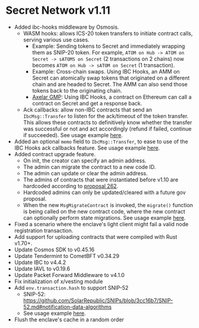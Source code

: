 # Secret Network v1.11

* Added ibc-hooks middleware by Osmosis.
  * WASM hooks: allows ICS-20 token transfers to initiate contract calls, serving various use cases.
    * Example: Sending tokens to Secret and immediately wrapping them as SNIP-20 token. For example, `ATOM on Hub -> ATOM on Secret -> sATOMS on Secret` (2 transactions on 2 chains) now becomes `ATOM on Hub -> sATOM on Secret` (1 transaction).
    * Example: Cross-chain swaps. Using IBC Hooks, an AMM on Secret can atomically swap tokens that originated on a different chain and are headed to Secret. The AMM can also send those tokens back to the originating chain.
    * [Axelar GMP](https://docs.axelar.dev/dev/general-message-passing/overview): Using IBC Hooks, a contract on Ethereum can call a contract on Secret and get a response back.
  * Ack callbacks: allow non-IBC contracts that send an `IbcMsg::Transfer` to listen for the ack/timeout of the token transfer. This allows these contracts to definitively know whether the transfer was successful or not and act accordingly (refund if failed, continue if succeeded). See usage example [here](https://github.com/scrtlabs/secret.js/blob/4293219/test/ibc-hooks-contract/src/contract.rs#L47-L91).
* Added an optional `memo` field to `IbcMsg::Transfer`, to ease to use of the IBC Hooks ack callbacks feature. See usage example [here](https://github.com/scrtlabs/secret.js/blob/4293219/test/ibc-hooks-contract/src/contract.rs#L60-L63).
* Added contract upgrade feature.
  * On init, the creator can specify an admin address.
  * The admin can migrate the contract to a new code ID.
  * The admin can update or clear the admin address.
  * The admins of contracts that were instantiated before v1.10 are hardcoded according to [proposal 262](../../../development/versioning-and-changelog/docs/proposals/hardcode-admins-on-v1.10.md).
  * Hardcoded admins can only be updated/cleared with a future gov proposal.
  * When the new `MsgMigrateContract` is invoked, the `migrate()` function is being called on the new contract code, where the new contract can optionally perform state migrations. See usage example [here](https://github.com/scrtlabs/SecretNetwork/blob/139a0eb18/cosmwasm/contracts/v1/compute-tests/migration/contract-v2/src/contract.rs#L37-L43).
* Fixed a scenario where the enclave's light client might fail a valid node registration transaction.
* Add support for uploading contracts that were compiled with Rust v1.70+.
* Update Cosmos SDK to v0.45.16
* Update Tendermint to CometBFT v0.34.29
* Update IBC to v4.4.2
* Update IAVL to v0.19.6
* Update Packet Forward Middleware to v4.1.0
* Fix initialization of x/vesting module
* Add `env.transaction.hash` to support SNIP-52
  * SNIP-52: https://github.com/SolarRepublic/SNIPs/blob/3cc16b7/SNIP-52.md#notification-data-algorithms
  * See usage example [here](https://github.com/scrtlabs/SecretNetwork/blob/4f21d5794/cosmwasm/contracts/v1/compute-tests/test-compute-contract-v2/src/contract.rs#L1398-L1400).
* Flush the enclave's cache in a random order
